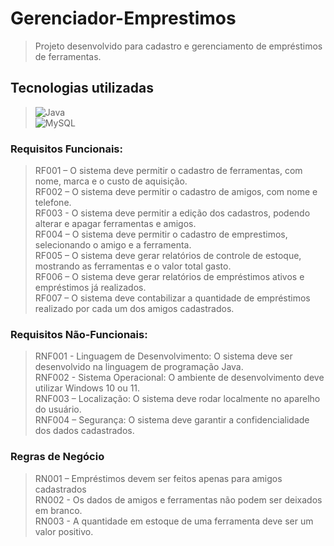 # Gerenciador-Emprestimos
>Projeto desenvolvido para cadastro e gerenciamento de empréstimos de ferramentas.

## Tecnologias utilizadas
>![Java](https://img.shields.io/badge/java-%23ED8B00.svg?style=for-the-badge&logo=openjdk&logoColor=white)</br>
>![MySQL](https://img.shields.io/badge/MySQL-00000F?style=for-the-badge&logo=mysql&logoColor=white)


### Requisitos Funcionais:
> RF001 – O sistema deve permitir o cadastro de ferramentas, com nome, marca e o custo de aquisição. </br>
> RF002 – O sistema deve permitir o cadastro de amigos, com nome e telefone.</br>
> RF003 - O sistema deve permitir a edição dos cadastros, podendo alterar e apagar ferramentas e amigos.</br>
> RF004 – O sistema deve permitir o cadastro de emprestimos, selecionando o amigo e a ferramenta.</br>
> RF005 – O sistema deve gerar relatórios de controle de estoque, mostrando as ferramentas e o valor total gasto.</br>
> RF006 – O sistema deve gerar relatórios de empréstimos ativos e empréstimos já realizados.</br>
> RF007 – O sistema deve contabilizar a quantidade de empréstimos realizado por cada um dos amigos cadastrados.</br>

### Requisitos Não-Funcionais:
> RNF001 - Linguagem de Desenvolvimento: O sistema deve ser desenvolvido na linguagem de programação Java.</br>
> RNF002 - Sistema Operacional: O ambiente de desenvolvimento deve utilizar Windows 10 ou 11.</br>
> RNF003 – Localização: O sistema deve rodar localmente no aparelho do usuário.</br>
> RNF004 – Segurança: O sistema deve garantir a confidencialidade dos dados cadastrados.

### Regras de Negócio
> RN001 – Empréstimos devem ser feitos apenas para amigos cadastrados</br>
> RN002 - Os dados de amigos e ferramentas não podem ser deixados em branco.</br>
> RN003 - A quantidade em estoque de uma ferramenta deve ser um valor positivo.

